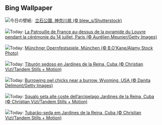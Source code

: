 ## Bing Wallpaper
![](https://www.bing.com/th?id=OHR.TateishiPark_JA-JP2045138918_UHD.jpg&w=1000)今日の壁紙: &nbsp;[立石公園, 神奈川県 (© blew_s/Shutterstock)](https://www.bing.com/th?id=OHR.TateishiPark_JA-JP2045138918_UHD.jpg)
<br><br/>
![](https://www.bing.com/th?id=OHR.BastilleDayParis_FR-FR2037587707_UHD.jpg&w=1000)Today: [La Patrouille de France au-dessus de la pyramide du Louvre pendant la cérémonie du 14 juillet, Paris (© Aurélien Meunier/Getty Images)](https://www.bing.com/th?id=OHR.BastilleDayParis_FR-FR2037587707_UHD.jpg)
<br><br/>
![](https://www.bing.com/th?id=OHR.IntNatTheatreMunich_DE-DE4410278977_UHD.jpg&w=1000)Today: [Münchner Opernfestspiele, München (© B.O'Kane/Alamy Stock Photo)](https://www.bing.com/th?id=OHR.IntNatTheatreMunich_DE-DE4410278977_UHD.jpg)
<br><br/>
![](https://www.bing.com/th?id=OHR.SilkyShark_ES-ES4829919734_UHD.jpg&w=1000)Today: [Tiburón sedoso en Jardines de la Reina, Cuba (© Christian Vizl/Tandem Stills + Motion)](https://www.bing.com/th?id=OHR.SilkyShark_ES-ES4829919734_UHD.jpg)
<br><br/>
![](https://www.bing.com/th?id=OHR.OwlSiblings_EN-GB5626247823_UHD.jpg&w=1000)Today: [Burrowing owl chicks near a burrow, Wyoming, USA (© Danita Delimont/Getty Images)](https://www.bing.com/th?id=OHR.OwlSiblings_EN-GB5626247823_UHD.jpg)
<br><br/>
![](https://www.bing.com/th?id=OHR.SilkyShark_IT-IT4511134716_UHD.jpg&w=1000)Today: [Squalo seta alle coste dell’arcipelago Jardines de la Reina, Cuba (© Christian Vizl/Tandem Stills + Motion)](https://www.bing.com/th?id=OHR.SilkyShark_IT-IT4511134716_UHD.jpg)
<br><br/>
![](https://www.bing.com/th?id=OHR.SilkyShark_PT-BR0331927489_UHD.jpg&w=1000)Today: [Tubarão-seda em Jardines de la Reina, Cuba (© Christian Vizl/Tandem Stills + Motion)](https://www.bing.com/th?id=OHR.SilkyShark_PT-BR0331927489_UHD.jpg)
<br><br/>
